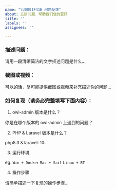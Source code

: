```yaml
---
name: "\U0001F41E 问题反馈"
about: 反馈问题，帮助我们做的更好
title: ''
labels: ''
assignees: ''

---
```


### 描述问题：

请用一段清晰简洁的文字描述问题是什么...


### 截图或视频：

可以的话，尽可能提供截图或视频来补充描述你的问题...


### 如何复现（请务必完整填写下面内容）：

1. owl-admin 版本是什么？

你是在哪个版本的 owl-admin 上遇到的问题？

2. PHP & Laravel 版本是什么？

php8.3 & laravel: 10.*.*

3. 运行环境

eg: `Win + Docker` `Mac + Sail` `Linux + BT`

4. 操作步骤

请简单描述一下复现的操作步骤...
